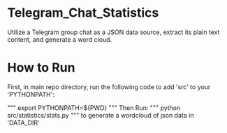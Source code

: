 # Telegram_Chat_Statistics
Utilize a Telegram group chat as a JSON data source, extract its plain text content, and generate a word cloud.

# How to Run
First, in main repo directory, run the following code to
add 'src' to your 'PYTHONPATH':

"""
export PYTHONPATH=${PWD}
"""
Then Run:
"""
python src/statistics/stats.py
"""
to generate a wordcloud of json data in 'DATA_DIR'
